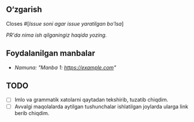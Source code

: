 ## O‘zgarish

Closes #[_Issue soni agar issue yaratilgan bo'lsa_]

_PR'da nima ish qilganingiz haqida yozing._

## Foydalanilgan manbalar

- _Namuna: "Manba 1: https://example.com"_

## TODO

- [ ] Imlo va grammatik xatolarni qaytadan tekshirib, tuzatib chiqdim.
- [ ] Avvalgi maqolalarda aytilgan tushunchalar ishlatilgan joylarda ularga link berib chiqdim.
